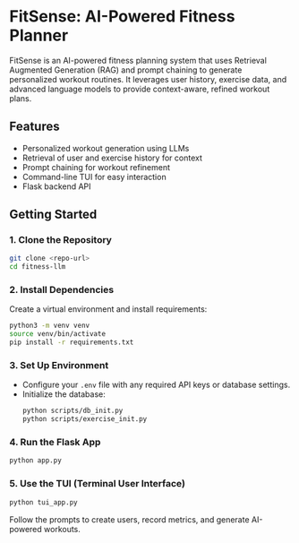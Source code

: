 # FitSense: AI-Powered Fitness Planner

FitSense is an AI-powered fitness planning system that uses Retrieval Augmented Generation (RAG) and prompt chaining to generate personalized workout routines. It leverages user history, exercise data, and advanced language models to provide context-aware, refined workout plans.

## Features
- Personalized workout generation using LLMs
- Retrieval of user and exercise history for context
- Prompt chaining for workout refinement
- Command-line TUI for easy interaction
- Flask backend API

## Getting Started

### 1. Clone the Repository
```bash
git clone <repo-url>
cd fitness-llm
```

### 2. Install Dependencies
Create a virtual environment and install requirements:
```bash
python3 -m venv venv
source venv/bin/activate
pip install -r requirements.txt
```

### 3. Set Up Environment
- Configure your `.env` file with any required API keys or database settings.
- Initialize the database:
  ```bash
  python scripts/db_init.py
  python scripts/exercise_init.py
  ```

### 4. Run the Flask App
```bash
python app.py
```

### 5. Use the TUI (Terminal User Interface)
```bash
python tui_app.py
```
Follow the prompts to create users, record metrics, and generate AI-powered workouts.
